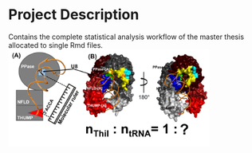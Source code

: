 # Project Description
Contains the complete statistical analysis workflow of the master thesis allocated to single Rmd files.
<img src="https://github.com/dennistwe/masterthesis/blob/main/pictures/intro.png" alt="ThiI in complex with truncated TPHE39A." width="80%" height="80%">
